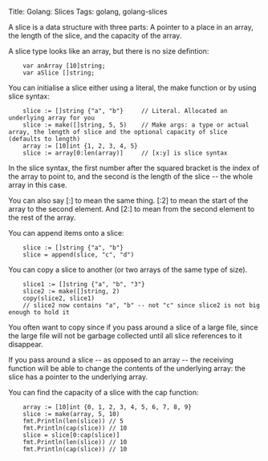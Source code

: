 Title: Golang: Slices
Tags: golang, golang-slices

A slice is a data structure with three parts: A pointer to a place in an array, the length of the slice, and the capacity of the array.

A slice type looks like an array, but there is no size defintion:

		var anArray [10]string;
		var aSlice []string;

You can initialise a slice either using a literal, the make function or by using slice syntax:

		slice := []string {"a", "b"}     // Literal. Allocated an underlying array for you
		slice := make([]string, 5, 5)    // Make args: a type or actual array, the length of slice and the optional capacity of slice (defaults to length)
		array := [10]int {1, 2, 3, 4, 5} 
		slice := array[0:len(array)]     // [x:y] is slice syntax

In the slice syntax, the first number after the squared bracket is the index of the array to point to, and the second is the length of the slice -- the whole array in this case.

You can also say [:] to mean the same thing. [:2] to mean the start of the array to the second element. And [2:] to mean from the second element to the rest of the array.

You can append items onto a slice:

		slice := []string {"a", "b"}
		slice = append(slice, "c", "d")

You can copy a slice to another (or two arrays of the same type of size).

		slice1 := []string {"a", "b", "3"}
		slice2 := make([]string, 2)
		copy(slice2, slice1)
		// slice2 now contains "a", "b" -- not "c" since slice2 is not big enough to hold it

You often want to copy since if you pass around a slice of a large file, since the large file will not be garbage collected until all slice references to it disappear.

If you pass around a slice -- as opposed to an array -- the receiving function will be able to change the contents of the underlying array: the slice has a pointer to the underlying array.

You can find the capacity of a slice with the cap function:

		array := [10]int {0, 1, 2, 3, 4, 5, 6, 7, 8, 9}
		slice := make(array, 5, 10)
		fmt.Println(len(slice)) // 5
		fmt.Println(cap(slice)) // 10
		slice = slice[0:cap(slice)]
		fmt.Println(len(slice)) // 10
		fmt.Println(cap(slice)) // 10
